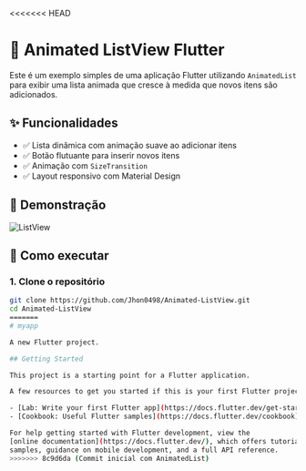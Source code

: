<<<<<<< HEAD
# 📱 Animated ListView Flutter

Este é um exemplo simples de uma aplicação Flutter utilizando `AnimatedList` para exibir uma lista animada que cresce à medida que novos itens são adicionados.

## ✨ Funcionalidades

- ✅ Lista dinâmica com animação suave ao adicionar itens
- ✅ Botão flutuante para inserir novos itens
- ✅ Animação com `SizeTransition`
- ✅ Layout responsivo com Material Design

## 📸 Demonstração

![ListView](https://github.com/user-attachments/assets/28279e3d-eb64-4779-b294-a50679b6129a)


## 🚀 Como executar

### 1. Clone o repositório

```bash
git clone https://github.com/Jhon0498/Animated-ListView.git
cd Animated-ListView
=======
# myapp

A new Flutter project.

## Getting Started

This project is a starting point for a Flutter application.

A few resources to get you started if this is your first Flutter project:

- [Lab: Write your first Flutter app](https://docs.flutter.dev/get-started/codelab)
- [Cookbook: Useful Flutter samples](https://docs.flutter.dev/cookbook)

For help getting started with Flutter development, view the
[online documentation](https://docs.flutter.dev/), which offers tutorials,
samples, guidance on mobile development, and a full API reference.
>>>>>>> 8c9d6da (Commit inicial com AnimatedList)
